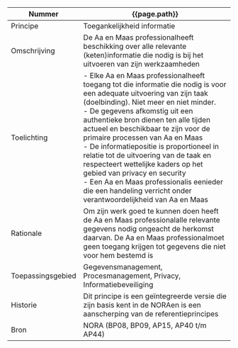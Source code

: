 | Nummer | {{page.path}} |
|--------|---------------|
| Principe | Toegankelijkheid informatie |
| Omschrijving | De Aa en Maas professionalheeft beschikking over alle relevante (keten)informatie die nodig is bij het uitvoeren van zijn werkzaamheden |
| Toelichting | - Elke Aa en Maas professionalheeft toegang tot die informatie die nodig is voor een adequate uitvoering van zijn taak (doelbinding). Niet meer en niet minder.<br>- De gegevens afkomstig uit een authentieke bron dienen ten alle tijden actueel en beschikbaar te zijn voor de primaire processen van Aa en Maas<br>- De informatiepositie is proportioneel in relatie tot de uitvoering van de taak en respecteert wettelijke kaders op het gebied van privacy en security<br>- Een Aa en Maas professionalis eenieder die een handeling verricht onder verantwoordelijkheid van Aa en Maas |
| Rationale | Om zijn werk goed te kunnen doen heeft de Aa en Maas professionalalle relevante gegevens nodig ongeacht de herkomst daarvan. De Aa en Maas professionalmoet geen toegang krijgen tot gegevens die niet voor hem bestemd is |
| Toepassingsgebied | Gegevensmanagement, Procesmanagement, Privacy, Informatiebeveiliging | 
| Historie | Dit principe is een geïntegreerde versie die zijn basis kent in de NORAen is een aanscherping van de referentieprincipes |
| Bron | NORA (BP08, BP09, AP15, AP40 t/m AP44) |
